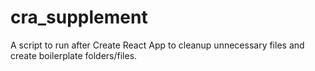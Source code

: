 # cra_supplement
A script to run after Create React App to cleanup unnecessary files and create boilerplate folders/files.
